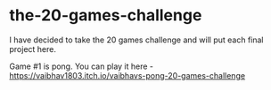 # the-20-games-challenge
I have decided to take the 20 games challenge and will put each final project here.

Game #1 is pong. You can play it here - https://vaibhav1803.itch.io/vaibhavs-pong-20-games-challenge 
